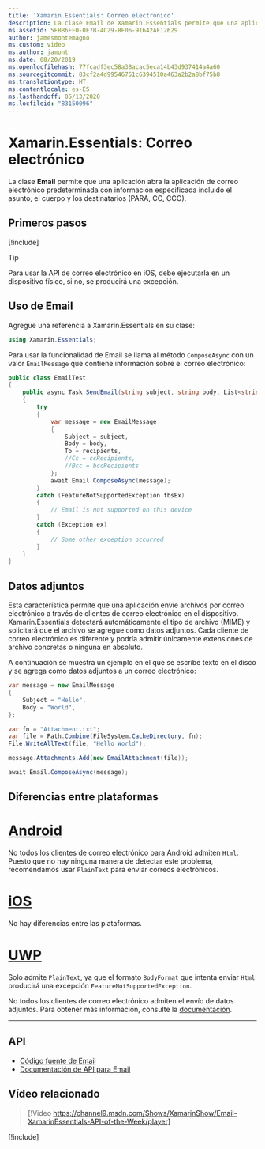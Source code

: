 ```yaml
---
title: 'Xamarin.Essentials: Correo electrónico'
description: La clase Email de Xamarin.Essentials permite que una aplicación abra la aplicación de correo electrónico predeterminada con información especificada incluido el asunto, el cuerpo y los destinatarios (PARA, CC, CCO).
ms.assetid: 5FBB6FF0-0E7B-4C29-8F06-91642AF12629
author: jamesmontemagno
ms.custom: video
ms.author: jamont
ms.date: 08/20/2019
ms.openlocfilehash: 77fcadf3ec58a38acac5eca14b43d937414a4a60
ms.sourcegitcommit: 83cf2a4d99546751c6394510a463a2b2a8bf75b8
ms.translationtype: HT
ms.contentlocale: es-ES
ms.lasthandoff: 05/13/2020
ms.locfileid: "83150096"
---
```

# <a name="xamarinessentials-email"></a>Xamarin.Essentials: Correo electrónico

La clase **Email** permite que una aplicación abra la aplicación de correo electrónico predeterminada con información especificada incluido el asunto, el cuerpo y los destinatarios (PARA, CC, CCO).

## <a name="get-started"></a>Primeros pasos

[!include[](~/essentials/includes/get-started.md)]

> [!TIP]
> Para usar la API de correo electrónico en iOS, debe ejecutarla en un dispositivo físico, si no, se producirá una excepción.

## <a name="using-email"></a>Uso de Email

Agregue una referencia a Xamarin.Essentials en su clase:

```csharp
using Xamarin.Essentials;
```

Para usar la funcionalidad de Email se llama al método `ComposeAsync` con un valor `EmailMessage` que contiene información sobre el correo electrónico:

```csharp
public class EmailTest
{
    public async Task SendEmail(string subject, string body, List<string> recipients)
    {
        try
        {
            var message = new EmailMessage
            {
                Subject = subject,
                Body = body,
                To = recipients,
                //Cc = ccRecipients,
                //Bcc = bccRecipients
            };
            await Email.ComposeAsync(message);
        }
        catch (FeatureNotSupportedException fbsEx)
        {
            // Email is not supported on this device
        }
        catch (Exception ex)
        {
            // Some other exception occurred
        }
    }
}
```

## <a name="file-attachments"></a>Datos adjuntos

Esta característica permite que una aplicación envíe archivos por correo electrónico a través de clientes de correo electrónico en el dispositivo. Xamarin.Essentials detectará automáticamente el tipo de archivo (MIME) y solicitará que el archivo se agregue como datos adjuntos. Cada cliente de correo electrónico es diferente y podría admitir únicamente extensiones de archivo concretas o ninguna en absoluto.

A continuación se muestra un ejemplo en el que se escribe texto en el disco y se agrega como datos adjuntos a un correo electrónico:

```csharp
var message = new EmailMessage
{
    Subject = "Hello",
    Body = "World",
};

var fn = "Attachment.txt";
var file = Path.Combine(FileSystem.CacheDirectory, fn);
File.WriteAllText(file, "Hello World");

message.Attachments.Add(new EmailAttachment(file));

await Email.ComposeAsync(message);
```

## <a name="platform-differences"></a>Diferencias entre plataformas

# <a name="android"></a>[Android](#tab/android)

No todos los clientes de correo electrónico para Android admiten `Html`. Puesto que no hay ninguna manera de detectar este problema, recomendamos usar `PlainText` para enviar correos electrónicos.

# <a name="ios"></a>[iOS](#tab/ios)

No hay diferencias entre las plataformas.

# <a name="uwp"></a>[UWP](#tab/uwp)

Solo admite `PlainText`, ya que el formato `BodyFormat` que intenta enviar `Html` producirá una excepción `FeatureNotSupportedException`.

No todos los clientes de correo electrónico admiten el envío de datos adjuntos. Para obtener más información, consulte la [documentación](https://docs.microsoft.com/windows/uwp/contacts-and-calendar/sending-email).

-----

## <a name="api"></a>API

- [Código fuente de Email](https://github.com/xamarin/Essentials/tree/master/Xamarin.Essentials/Email)
- [Documentación de API para Email](xref:Xamarin.Essentials.Email)

## <a name="related-video"></a>Vídeo relacionado

> [!Video https://channel9.msdn.com/Shows/XamarinShow/Email-XamarinEssentials-API-of-the-Week/player]

[!include[](~/essentials/includes/xamarin-show-essentials.md)]
